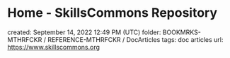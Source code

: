 # Home - SkillsCommons Repository

created: September 14, 2022 12:49 PM (UTC)
folder: BOOKMRKS-MTHRFCKR / REFERENCE-MTHRFCKR / DocArticles
tags: doc articles
url: https://www.skillscommons.org